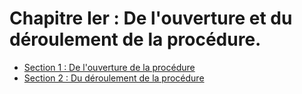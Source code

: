 # Chapitre Ier : De l'ouverture et du déroulement de la procédure.

- [Section 1 : De l'ouverture de la procédure](section-1)
- [Section 2 : Du déroulement de la procédure](section-2)
